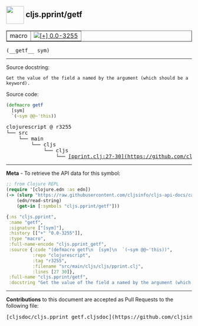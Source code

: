 ## <img width="48px" valign="middle" src="http://i.imgur.com/Hi20huC.png"> cljs.pprint/getf

 <table border="1">
<tr>

<td>macro</td>
<td><a href="https://github.com/cljsinfo/cljs-api-docs/tree/0.0-3255"><img valign="middle" alt="[+] 0.0-3255" src="https://img.shields.io/badge/+-0.0--3255-lightgrey.svg"></a> </td>
</tr>
</table>

 <samp>
(__getf__ sym)<br>
</samp>

---




Source docstring:

```
Get the value of the field a named by the argument (which should be a keyword).
```

Source code:

```clj
(defmacro getf
  [sym]
  `(~sym @@~'this))
```

 <pre>
clojurescript @ r3255
└── src
    └── main
        └── cljs
            └── cljs
                └── <ins>[pprint.clj:27-30](https://github.com/clojure/clojurescript/blob/r3255/src/main/cljs/cljs/pprint.clj#L27-L30)</ins>
</pre>


---

__Meta__ - To retrieve the API data for this symbol:

```clj
;; from Clojure REPL
(require '[clojure.edn :as edn])
(-> (slurp "https://raw.githubusercontent.com/cljsinfo/cljs-api-docs/catalog/cljs-api.edn")
    (edn/read-string)
    (get-in [:symbols "cljs.pprint/getf"]))
```

```clj
{:ns "cljs.pprint",
 :name "getf",
 :signature ["[sym]"],
 :history [["+" "0.0-3255"]],
 :type "macro",
 :full-name-encode "cljs.pprint_getf",
 :source {:code "(defmacro getf\n  [sym]\n  `(~sym @@~'this))",
          :repo "clojurescript",
          :tag "r3255",
          :filename "src/main/cljs/cljs/pprint.clj",
          :lines [27 30]},
 :full-name "cljs.pprint/getf",
 :docstring "Get the value of the field a named by the argument (which should be a keyword)."}

```

---

__Contributions__ to this document are accepted as Pull Requests to the following file:

 <pre>
[cljsdoc/cljs.pprint_getf.cljsdoc](https://github.com/cljsinfo/cljs-api-docs/blob/master/cljsdoc/cljs.pprint_getf.cljsdoc)
</pre>

